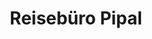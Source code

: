 ---
title: "Reisebüro Pipal"
url: /mannersdorf-am-leithagebirge/reisebuero-pipal/
shop: Reisebüro
---